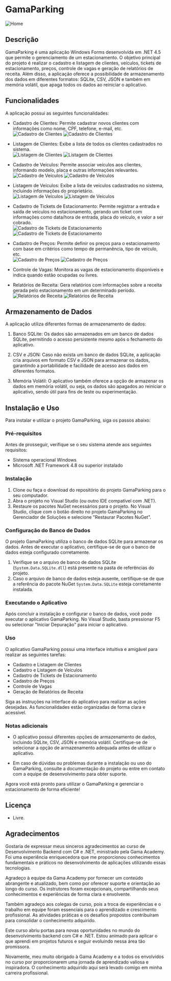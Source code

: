 # GamaParking

![Home](img/home.png)

## Descrição

GamaParking é uma aplicação Windows Forms desenvolvida em .NET 4.5 que permite o gerenciamento de um estacionamento. O objetivo principal do projeto é realizar o cadastro e listagem de clientes, veículos, tickets de estacionamento, preços, controle de vagas e geração de relatórios de receita. Além disso, a aplicação oferece a possibilidade de armazenamento dos dados em diferentes formatos: SQLite, CSV, JSON e também em memória volátil, que apaga todos os dados ao reiniciar o aplicativo.

## Funcionalidades

A aplicação possui as seguintes funcionalidades:

- Cadastro de Clientes: Permite cadastrar novos clientes com informações como nome, CPF, telefone, e-mail, etc.   
![Cadastro de Clientes](img/cadastro_cliente_01.png)
![Cadastro de Clientes](img/cadastro_cliente_02.png)   

- Listagem de Clientes: Exibe a lista de todos os clientes cadastrados no sistema.   
![Listagem de Clientes](img/listagem_cliente_01.png)
![Listagem de Clientes](img/listagem_cliente_02.png)   

- Cadastro de Veículos: Permite associar veículos aos clientes, informando modelo, placa e outras informações relevantes.   
![Cadastro de Veículos](img/cadastro_veiculo_01.png)
![Cadastro de Veículos](img/cadastro_veiculo_02.png)   

- Listagem de Veículos: Exibe a lista de veículos cadastrados no sistema, incluindo informações do proprietário.   
![Listagem de Veículos](img/listagem_veiculo_01.png)
![Listagem de Veículos](img/listagem_veiculo_02.png)   

- Cadastro de Tickets de Estacionamento: Permite registrar a entrada e saída de veículos no estacionamento, gerando um ticket com informações como data/hora de entrada, placa do veículo, e valor a ser cobrado.   
![Cadastro de Tickets de Estacionamento](img/cadastro_ticket_01.png)
![Cadastro de Tickets de Estacionamento](img/cadastro_ticket_02.png)   

- Cadastro de Preços: Permite definir os preços para o estacionamento com base em critérios como tempo de permanência, tipo de veículo, etc.   
![Cadastro de Preços](img/cadastro_preco_01.png)
![Cadastro de Preços](img/cadastro_preco_02.png)   

- Controle de Vagas: Monitora as vagas de estacionamento disponíveis e indica quando estão ocupadas ou livres.   

- Relatórios de Receita: Gera relatórios com informações sobre a receita gerada pelo estacionamento em um determinado período.   
![Relatórios de Receita](img/relatorio_receita_01.png)
![Relatórios de Receita](img/relatorio_receita_02.png)   

## Armazenamento de Dados

A aplicação utiliza diferentes formas de armazenamento de dados:

1. Banco SQLite: Os dados são armazenados em um banco de dados SQLite, permitindo o acesso persistente mesmo após o fechamento do aplicativo.

2. CSV e JSON: Caso não exista um banco de dados SQLite, a aplicação cria arquivos em formato CSV e JSON para armazenar os dados, garantindo a portabilidade e facilidade de acesso aos dados em diferentes formatos.

3. Memória Volátil: O aplicativo também oferece a opção de armazenar os dados em memória volátil, ou seja, os dados são apagados ao reiniciar o aplicativo, sendo útil para fins de teste ou experimentação.


## Instalação e Uso

Para instalar e utilizar o projeto GamaParking, siga os passos abaixo:

### Pré-requisitos

Antes de prosseguir, verifique se o seu sistema atende aos seguintes requisitos:

- Sistema operacional Windows
- Microsoft .NET Framework 4.8 ou superior instalado

### Instalação

1. Clone ou faça o download do repositório do projeto GamaParking para o seu computador.
2. Abra o projeto no Visual Studio (ou outro IDE compatível com .NET).
3. Restaure os pacotes NuGet necessários para o projeto. No Visual Studio, clique com o botão direito no projeto GamaParking no Gerenciador de Soluções e selecione "Restaurar Pacotes NuGet".

### Configuração do Banco de Dados

O projeto GamaParking utiliza o banco de dados SQLite para armazenar os dados. Antes de executar o aplicativo, certifique-se de que o banco de dados esteja configurado corretamente.

1. Verifique se o arquivo de banco de dados SQLite (`System.Data.SQLite.dll`) está presente na pasta de referências do projeto.
2. Caso o arquivo de banco de dados esteja ausente, certifique-se de que a referência do pacote NuGet `System.Data.SQLite` esteja corretamente instalada.

### Executando o Aplicativo

Após concluir a instalação e configurar o banco de dados, você pode executar o aplicativo GamaParking. No Visual Studio, basta pressionar F5 ou selecionar "Iniciar Depuração" para iniciar o aplicativo.

### Uso

O aplicativo GamaParking possui uma interface intuitiva e amigável para realizar as seguintes tarefas:

- Cadastro e Listagem de Clientes
- Cadastro e Listagem de Veículos
- Cadastro de Tickets de Estacionamento
- Cadastro de Preços
- Controle de Vagas
- Geração de Relatórios de Receita

Siga as instruções na interface do aplicativo para realizar as ações desejadas. As funcionalidades estão organizadas de forma clara e acessível.

### Notas adicionais

- O aplicativo possui diferentes opções de armazenamento de dados, incluindo SQLite, CSV, JSON e memória volátil. Certifique-se de selecionar a opção de armazenamento adequada antes de utilizar o aplicativo.

- Em caso de dúvidas ou problemas durante a instalação ou uso do GamaParking, consulte a documentação do projeto ou entre em contato com a equipe de desenvolvimento para obter suporte.

Agora você está pronto para utilizar o GamaParking e gerenciar o estacionamento de forma eficiente!


## Licença

- Livre.


## Agradecimentos

Gostaria de expressar meus sinceros agradecimentos ao curso de Desenvolvimento Backend com C# e .NET, ministrado pela Gama Academy. Foi uma experiência enriquecedora que me proporcionou conhecimentos fundamentais e práticos no desenvolvimento de aplicações utilizando essas tecnologias.

Agradeço à equipe da Gama Academy por fornecer um conteúdo abrangente e atualizado, bem como por oferecer suporte e orientação ao longo do curso. Os instrutores foram excepcionais, compartilhando seus conhecimentos e experiências de forma clara e envolvente.

Também agradeço aos colegas de curso, pois a troca de experiências e o trabalho em equipe foram essenciais para o aprendizado e crescimento profissional. As atividades práticas e os desafios propostos contribuíram para consolidar o conhecimento adquirido.

Este curso abriu portas para novas oportunidades no mundo do desenvolvimento backend com C# e .NET. Estou animado para aplicar o que aprendi em projetos futuros e seguir evoluindo nessa área tão promissora.

Novamente, meu muito obrigado à Gama Academy e a todos os envolvidos no curso por proporcionarem uma jornada de aprendizado valiosa e inspiradora. O conhecimento adquirido aqui será levado comigo em minha carreira profissional.

